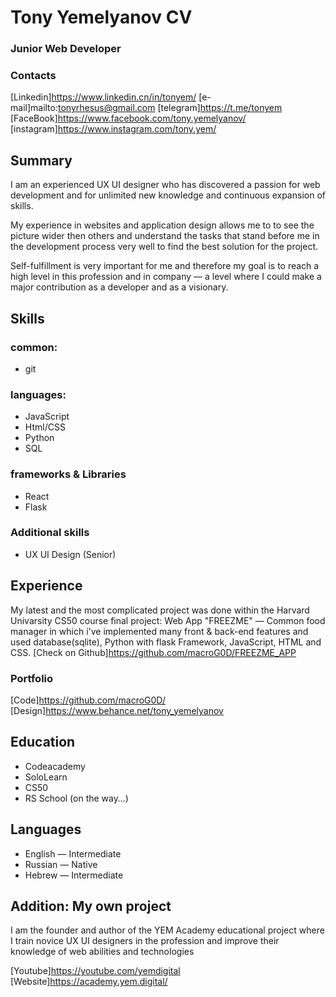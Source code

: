 # Tony Yemelyanov CV
### Junior Web Developer


### Contacts

[Linkedin]https://www.linkedin.cn/in/tonyem/
[e-mail]mailto:tonyrhesus@gmail.com
[telegram]https://t.me/tonyem
[FaceBook]https://www.facebook.com/tony.yemelyanov/
[instagram]https://www.instagram.com/tony.yem/


## Summary

I am an experienced UX UI designer who has discovered a passion for web development and for unlimited new knowledge and continuous expansion of skills.

My experience in websites and application design allows me to to see the picture wider then others and understand the tasks that stand before me in the development process very well to find the best solution for the project. 

Self-fulfillment is very important for me and therefore my goal is to reach a high level in this profession and in company — a level where I could make a major contribution as a developer and as a visionary.


## Skills

### common:

- git

### languages:

- JavaScript
- Html/CSS
- Python
- SQL

### frameworks & Libraries

- React
- Flask

### Additional skills

- UX UI Design (Senior)


## Experience

My latest and the most complicated project was done within the Harvard Univarsity CS50 course final project:
Web App "FREEZME" — Common food manager in which i've implemented many front & back-end features and used database(sqlite), Python with flask Framework, JavaScript, HTML and CSS.
[Check on Github]https://github.com/macroG0D/FREEZME_APP

### Portfolio

[Code]https://github.com/macroG0D/
[Design]https://www.behance.net/tony_yemelyanov



## Education

- Codeacademy
- SoloLearn
- CS50
- RS School (on the way…)


## Languages

- English — Intermediate
- Russian — Native
- Hebrew — Intermediate


## Addition: My own project

I am the founder and author of the YEM Academy educational project where I train novice UX UI designers in the profession and improve their knowledge of web abilities and technologies

[Youtube]https://youtube.com/yemdigital
[Website]https://academy.yem.digital/
